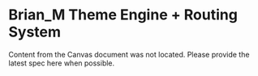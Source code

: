 # Brian_M Theme Engine + Routing System

Content from the Canvas document was not located. Please provide the latest spec here when possible.
